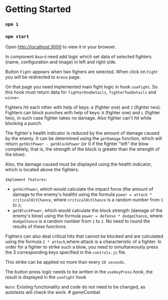 # Getting Started

### `npm i`

### `npm start`

Open [http://localhost:3000](http://localhost:3000) to view it in your browser.

In component `Board` need add logic which set data of selected fighters (name, configuration and image) in left and right side.

Button `Fight` appears when two fighers are selected. When click on `Fight` you will be redirected to `Arena` page.

On that page you need implemented main fight logic in hook `useFight`.
So this hook must return data for `fighterOneDetails`, `fighterTwoDetails` and `winner`.

Fighters hit each other with help of keys: `A` (fighter one) and `J` (fighter two).
Fighters can block punches with help of keys: `D` (fighter one) and `L` (fighter two), in such case fighter takes no damage. Also fighter can't hit while blocking a punch.

The fighter's health indicator is reduced by the amount of damage caused by the enemy.
It can be determined using the `getDamage` function, which will return `getHitPower - getBlockPower` (or 0 if the fighter "left" the blow completely, that is, the strength of the block is greater than the strength of the blow).

Also, the damage caused must be displayed using the health indicator, which is located above the fighters.

`Implement features`:

- `getHitPower`, which would calculate the impact force (the amount of damage to the enemy's health) using the formula `power = attack * criticalHitChance`, where `criticalHitChance` is a random number from `1` to `2`;
- `getBlockPower`, which would calculate the block strength (damage of the enemy's blow) using the formula `power = defense * dodgeChance`, where `dodgeChance` is a random number from `1` to `2`. No need to round the results of these functions.

Fighters can also deal critical hits that cannot be blocked and are calculated using the formula `2 * attack`,where attack is a characteristic of a fighter. In order for a fighter to strike such a blow, you need to simultaneously press the 3 corresponding keys specified in the `controls.js` file.

This strike can be applied no more than every `10 seconds`.

The button press logic needs to be written in the `useKeyPress` hook, the result is displayed in the `useFight` hook

`Note`: Existing functionality and code do not need to be changed, as autotests will check the work.
#   g a m e C o m b a t  
 